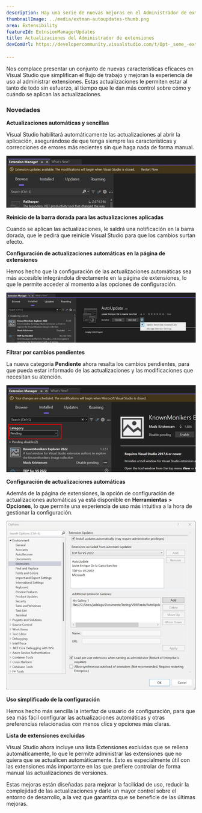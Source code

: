 ```yaml
---
description: Hay una serie de nuevas mejoras en el Administrador de extensiones en Visual Studio que facilitará el uso de las extensiones.
thumbnailImage: ../media/extman-autoupdates-thumb.png
area: Extensibility
featureId: ExtnsionManagerUpdates
title: Actualizaciones del Administrador de extensiones
devComUrl: https://developercommunity.visualstudio.com/t/Opt-_some_-extensions-in-to-auto-update/1236000

---
```



Nos complace presentar un conjunto de nuevas características eficaces en Visual Studio que simplifican el flujo de trabajo y mejoran la experiencia de uso al administrar extensiones. Estas actualizaciones le permiten estar al tanto de todo sin esfuerzo, al tiempo que le dan más control sobre cómo y cuándo se aplican las actualizaciones.

### Novedades

**Actualizaciones automáticas y sencillas**

Visual Studio habilitará automáticamente las actualizaciones al abrir la aplicación, asegurándose de que tenga siempre las características y correcciones de errores más recientes sin que haga nada de forma manual.

![Actualizaciones automáticas de Extman](../media/extman-autoupdates.png)

**Reinicio de la barra dorada para las actualizaciones aplicadas**

Cuando se aplican las actualizaciones, le saldrá una notificación en la barra dorada, que le pedirá que reinicie Visual Studio para que los cambios surtan efecto.

**Configuración de actualizaciones automáticas en la página de extensiones**

Hemos hecho que la configuración de las actualizaciones automáticas sea más accesible integrándola directamente en la página de extensiones, lo que le permite acceder al momento a las opciones de configuración.

![Configuración de actualizaciones de Extman](../media/extman-updatesettings.png)

**Filtrar por cambios pendientes**

La nueva categoría **Pendiente** ahora resalta los cambios pendientes, para que pueda estar informado de las actualizaciones y las modificaciones que necesitan su atención.

![Pendiente de Extman](../media/extman-pending.png)

**Configuración de actualizaciones automáticas**

Además de la página de extensiones, la opción de configuración de actualizaciones automáticas ya está disponible en **Herramientas > Opciones**, lo que permite una experiencia de uso más intuitiva a la hora de gestionar la configuración.

![Opciones de Extman](../media/extman-options.png)

**Uso simplificado de la configuración**

Hemos hecho más sencilla la interfaz de usuario de configuración, para que sea más fácil configurar las actualizaciones automáticas y otras preferencias relacionadas con menos clics y opciones más claras.

**Lista de extensiones excluidas**

Visual Studio ahora incluye una lista Extensiones excluidas que se rellena automáticamente, lo que le permite administrar las extensiones que no quiera que se actualicen automáticamente. Esto es especialmente útil con las extensiones más importante en las que prefiere controlar de forma manual las actualizaciones de versiones.

Estas mejoras están diseñadas para mejorar la facilidad de uso, reducir la complejidad de las actualizaciones y darle un mayor control sobre el entorno de desarrollo, a la vez que garantiza que se beneficie de las últimas mejoras.
